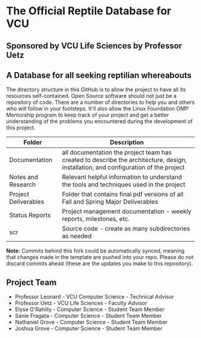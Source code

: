 # The Official Reptile Database for VCU
## Sponsored by VCU Life Sciences by Professor Uetz
## A Database for all seeking reptilian whereabouts
The directory structure in this GitHub is to allow the project to have all its resources self-contained.
Open Source software should not just be a repository of code.  There are a number of directories to help you and others who will 
follow in your footsteps.  It'll also allow the Linux Foundation OMP Mentorship program to keep track of your project and get
a better understanding of the problems you encountered during the development of this project. 

| Folder | Description |
|---|---|
| Documentation |  all documentation the project team has created to describe the architecture, design, installation, and configuration of the project |
| Notes and Research | Relevant helpful information to understand the tools and techniques used in the project |
| Project Deliverables | Folder that contains final pdf versions of all Fall and Spring Major Deliverables |
| Status Reports | Project management documentation - weekly reports, milestones, etc. |
| scr | Source code - create as many subdirectories as needed |

**Note:** Commits behind this fork could be automatically synced, meaning that changes made in the template are pushed into your repo. Please do not discard commits ahead (these are the updates you make to this repository).

## Project Team
- Professor Leonard - VCU Computer Science - Technical Advisor
- Professor Uetz - VCU Life Sciences - Faculty Advisor
- Elyse O'Rahilly - Computer Science - Student Team Member
- Sanie Fragata - Computer Science - Student Team Member
- Nathaniel Grove - Computer Science - Student Team Member
- Joshua Grove - Computer Science - Student Team Member
